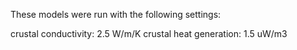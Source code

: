 These models were run with the following settings:

crustal conductivity: 2.5 W/m/K
crustal heat generation: 1.5 uW/m3
